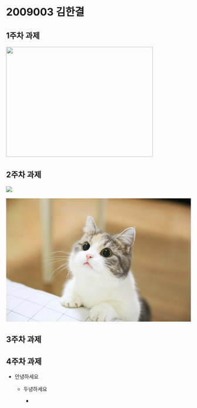 # 2009003 김한결

## 1주차 과제 

   <img width="400" height="300" src="./dog.png"></img>
   
## 2주차 과제

   <img src="./png/2주차.png"></img>
   
   <img width="" height="" src="./png/고양이.jpg"> </img>


## 3주차 과제

## 4주차 과제
   
   - 안녕하세요 
   
      - 두녕하세요
      
         - 
   
      
